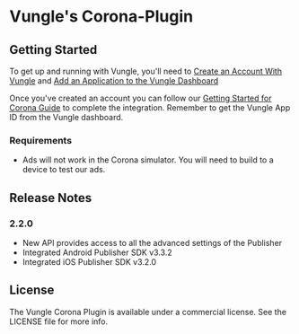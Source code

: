 # Vungle's Corona-Plugin

## Getting Started
To get up and running with Vungle, you'll need to [Create an Account With Vungle](https://v.vungle.com/dashboard/signup) and [Add an Application to the Vungle Dashboard](https://support.vungle.com/hc/en-us/articles/204249614-Adding-an-Application-to-the-Vungle-Dashboard)

Once you've created an account you can follow our [Getting Started for Corona Guide](https://support.vungle.com/hc/en-us/articles/204482060-Get-Started-with-Vungle-Corona) to complete the integration. Remember to get the Vungle App ID from the Vungle dashboard.

### Requirements
* Ads will not work in the Corona simulator. You will need to build to a device to test our ads.

## Release Notes
### 2.2.0
* New API provides access to all the advanced settings of the Publisher
* Integrated Android Publisher SDK v3.3.2
* Integrated iOS Publisher SDK v3.2.0

## License
The Vungle Corona Plugin is available under a commercial license. See the LICENSE file for more info.
